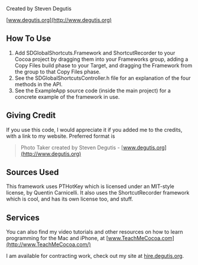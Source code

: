 Created by Steven Degutis

[www.degutis.org](http://www.degutis.org)

How To Use
----------

1. Add SDGlobalShortcuts.Framework and ShortcutRecorder to your Cocoa project by dragging them into your Frameworks group, adding a Copy Files build phase to your Target, and dragging the Framework from the group to that Copy Files phase.
2. See the SDGlobalShortcutsController.h file for an explanation of the four methods in the API.
3. See the ExampleApp source code (inside the main project) for a concrete example of the framework in use.

Giving Credit
-------------

If you use this code, I would appreciate it if you added me to the credits, with a link
to my website. Preferred format is

> Photo Taker created by Steven Degutis - [www.degutis.org](http://www.degutis.org)

Sources Used
------------

This framework uses PTHotKey which is licensed under an MIT-style license, by Quentin Carnicelli.
It also uses the ShortcutRecorder framework which is cool, and has its own license too, and stuff.

Services
--------

You can also find my video tutorials and other resources on how to learn programming for the Mac and iPhone, at [www.TeachMeCocoa.com](http://www.TeachMeCocoa.com/)

I am available for contracting work, check out my site at [hire.degutis.org](http://hire.degutis.org/).